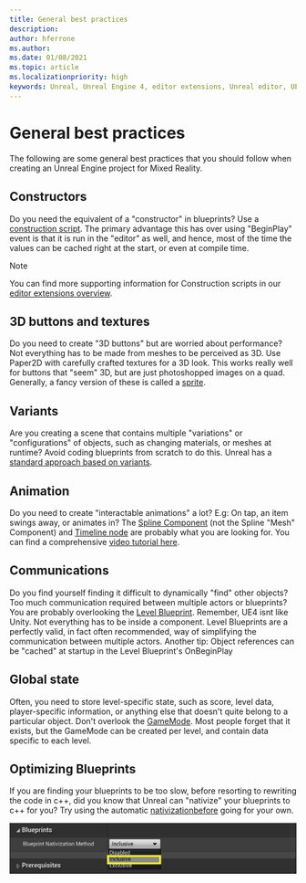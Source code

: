 ```yaml
---
title: General best practices
description: 
author: hferrone
ms.author: 
ms.date: 01/08/2021
ms.topic: article
ms.localizationpriority: high
keywords: Unreal, Unreal Engine 4, editor extensions, Unreal editor, UE4, HoloLens, HoloLens 2, mixed reality, development, documentation, guides, features, mixed reality headset, windows mixed reality headset, virtual reality headset, porting, upgrading
---
```


# General best practices

The following are some general best practices that you should follow when creating an Unreal Engine project for Mixed Reality.

## Constructors

Do you need the equivalent of a "constructor" in blueprints? Use a [construction script](https://docs.unrealengine.com/ProgrammingAndScripting/Blueprints/UserGuide/UserConstructionScript/index.html). The primary advantage this has over using "BeginPlay" event is that it is run in the "editor" as well, and hence, most of the time the values can be cached right at the start, or even at compile time.

> [!NOTE]
> You can find more supporting information for Construction scripts in our [editor extensions overview](unreal-editor-extensions.md#constructor-scripts).

## 3D buttons and textures

Do you need to create "3D buttons" but are worried about performance? Not everything has to be made from meshes to be perceived as 3D. Use Paper2D with carefully crafted textures for a 3D look. This works really well for buttons that "seem" 3D, but are just photoshopped images on a quad. Generally, a fancy version of these is called a [sprite](https://docs.unrealengine.com/AnimatingObjects/Paper2D/Sprites/index.html).

## Variants

Are you creating a scene that contains multiple "variations" or "configurations" of objects, such as changing materials, or meshes at runtime? Avoid coding blueprints from scratch to do this. Unreal has a [standard approach based on variants](https://docs.unrealengine.com/Basics/Levels/Variants/index.html).
## Animation

Do you need to create "interactable animations" a lot? E.g: On tap, an item swings away, or animates in? The [Spline Component](https://docs.unrealengine.com/API/Runtime/Engine/Components/USplineComponent/index.html) (not the Spline "Mesh" Component) and [Timeline node](https://docs.unrealengine.com/ProgrammingAndScripting/Blueprints/UserGuide/Timelines/index.html) are probably what you are looking for. You can find a comprehensive [video tutorial here](https://www.youtube.com/watch?v=bWXI91FdMtk&ab_channel=DoubleCrossGames).

## Communications

Do you find yourself finding it difficult to dynamically "find" other objects? Too much communication required between multiple actors or blueprints? You are probably overlooking the [Level Blueprint](https://docs.unrealengine.com/ProgrammingAndScripting/Blueprints/UserGuide/Types/LevelBlueprint/index.html). Remember, UE4 isnt like Unity. Not everything has to be inside a component. Level Blueprints are a perfectly valid, in fact often recommended, way of simplifying the communication between multiple actors. Another tip: Object references can be "cached" at startup in the Level Blueprint's OnBeginPlay

## Global state

Often, you need to store level-specific state, such as score, level data, player-specific information, or anything else that doesn't quite belong to a particular object. Don't overlook the [GameMode](https://docs.unrealengine.com/en-US/InteractiveExperiences/Framework/GameMode/index.html). Most people forget that it exists, but the GameMode can be created per level, and contain data specific to each level.

## Optimizing Blueprints

If you are finding your blueprints to be too slow, before resorting to rewriting the code in c++, did you know that Unreal can "nativize" your blueprints to c++ for you? Try using the automatic [nativizationbefore](https://docs.unrealengine.com/ProgrammingAndScripting/Blueprints/TechnicalGuide/NativizingBlueprints/index.html) going for your own.

![Blueprints setting with blueprint nativization method with inclusive highlighted](images/unreal-general-practices-img-01.jpg)
